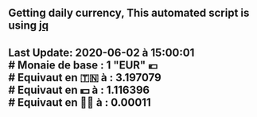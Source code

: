 ## Getting daily currency, This automated script is using [jq](https://stedolan.github.io/jq/)
## Last Update:  2020-06-02 à 15:00:01 </br># Monaie de base : 1 "EUR" 💶 </br> # Equivaut en 🇹🇳 à :  3.197079 </br> # Equivaut en 💵 à : 1.116396</br> # Equivaut en 🐱‍💻 à :  0.00011
